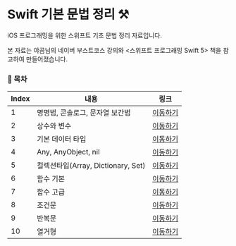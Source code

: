 # Swift 기본 문법 정리 ⚒

iOS 프로그래밍을 위한 스위프트 기초 문법 정리 자료입니다.

본 자료는 야곰님의 네이버 부스트코스 강의와 <스위프트 프로그래밍 Swift 5> 책을 참고하여 만들어졌습니다.

### 📖 목차
| Index |    내용   |  링크 | 
| ----     | ---- | ---- | 
|  1 |   명명법, 콘솔로그, 문자열 보간법 | [이동하기](https://github.com/jane1choi/swift_basic/blob/main/readme/1.md)  | 
|  2 |   상수와 변수 | [이동하기](https://github.com/jane1choi/swift_basic/blob/main/readme/2.md)  | 
|  3 |   기본 데이터 타입 | [이동하기](https://github.com/jane1choi/swift_basic/blob/main/readme/3.md)  | 
|  4 |   Any, AnyObject, nil | [이동하기](https://github.com/jane1choi/swift_basic/readme/1.md)  | 
|  5 |   컬렉션타입(Array, Dictionary, Set) | [이동하기](https://github.com/jane1choi/swift_basic/readme/1.md)  | 
|  6 |   함수 기본 | [이동하기](https://github.com/jane1choi/swift_basic/readme/1.md)  | 
|  7 |   함수 고급 | [이동하기](https://github.com/jane1choi/swift_basic/readme/1.md)  | 
|  8 |   조건문 | [이동하기](https://github.com/jane1choi/swift_basic/readme/1.md)  | 
|  9 |   반복문 | [이동하기](https://github.com/jane1choi/swift_basic/readme/1.md)  | 
|  10 |   열거형 | [이동하기](https://github.com/jane1choi/swift_basic/readme/1.md)  | 

